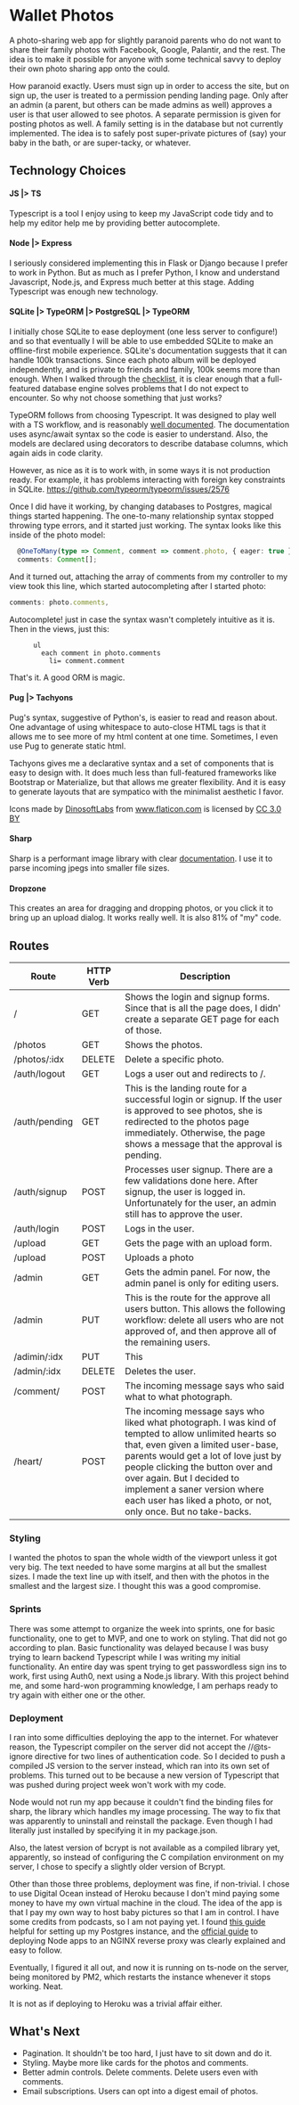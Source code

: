 

# Wallet Photos

A photo-sharing web app for slightly paranoid parents who do not want to share their family photos with Facebook, Google, Palantir, and the rest. The idea is to make it possible for anyone with some technical savvy to deploy their own photo sharing app onto the could.

How paranoid exactly. Users must sign up in order to access the site, but on sign up, the user is treated to a permission pending landing page. Only after an admin (a parent, but others can be made admins as well) approves a user is that user allowed to see photos. A separate permission is given for posting photos as well. A family setting is in the database but not currently implemented. The idea is to safely post super-private pictures of (say) your baby in the bath, or are super-tacky, or whatever.

## Technology Choices

#### JS |> TS

Typescript is a tool I enjoy using to keep my JavaScript code tidy and to help my editor help me by providing better autocomplete.

#### Node |> Express

I seriously considered implementing this in Flask or Django because I prefer to work in Python. But as much as I prefer Python, I know and understand Javascript, Node.js, and Express much better at this stage. Adding Typescript was enough new technology.

#### SQLite |> TypeORM |> PostgreSQL |> TypeORM

I initially chose SQLite to ease deployment (one less server to configure!) and so that eventually I will be able to use embedded SQLite to make an offline-first mobile experience. SQLite's documentation suggests that it can handle 100k transactions. Since each photo album will be deployed independently, and is private to friends and family, 100k seems more than enough. When I walked through the [checklist](https://www.sqlite.org/whentouse.html), it is clear enough that a full-featured database engine solves problems that I do not expect to encounter. So why not choose something that just works?

TypeORM follows from choosing Typescript. It was designed to play well with a TS workflow, and is reasonably [well documented](https://github.com/typeorm/typeorm). The documentation uses async/await syntax so the code is easier to understand. Also, the models are declared using decorators to describe database columns, which again aids in code clarity.

However, as nice as it is to work with, in some ways it is not production ready. For example, it has problems interacting with foreign key constraints in SQLite. https://github.com/typeorm/typeorm/issues/2576

Once I did have it working, by changing databases to Postgres, magical things started happening. The one-to-many relationship syntax stopped throwing type errors, and it started just working. The syntax looks like this inside of the photo model:

```typescript
  @OneToMany(type => Comment, comment => comment.photo, { eager: true })
  comments: Comment[];
```

And it turned out, attaching the array of comments from my controller to my view took this line, which started autocompleting after I started photo:

```typescript
comments: photo.comments,
```

Autocomplete! just in case the syntax wasn't completely intuitive as it is. Then in the views, just this:

```pug
      ul
        each comment in photo.comments
          li= comment.comment
```

That's it. A good ORM is magic.

#### Pug |> Tachyons

Pug's syntax, suggestive of Python's, is easier to read and reason about. One advantage of using whitespace to auto-close HTML tags is that it allows me to see more of my html content at one time. Sometimes, I even use Pug to generate static html.

Tachyons gives me a declarative syntax and a set of components that is easy to design with. It does much less than full-featured frameworks like Bootstrap or Materialize, but that allows me greater flexibility. And it is easy to generate layouts that are sympatico with the minimalist aesthetic I favor.

<div>Icons made by <a href="https://www.flaticon.com/authors/dinosoftlabs" title="DinosoftLabs">DinosoftLabs</a> from <a href="https://www.flaticon.com/" 			    title="Flaticon">www.flaticon.com</a> is licensed by <a href="http://creativecommons.org/licenses/by/3.0/" 			    title="Creative Commons BY 3.0" target="_blank">CC 3.0 BY</a></div>

#### Sharp

Sharp is a performant image library with clear [documentation](http://sharp.pixelplumbing.com/en/v0.17.0/). I use it to parse incoming jpegs into smaller file sizes.

#### Dropzone

This creates an area for dragging and dropping photos, or you click it to bring up an upload dialog. It works really well. It is also 81% of "my" code.

## Routes

| Route         | HTTP Verb | Description                                                  |
| ------------- | --------- | ------------------------------------------------------------ |
| /             | GET       | Shows the login and signup forms. Since that is all the page does, I didn' create a separate GET page for each of those. |
| /photos       | GET       | Shows the photos.                                            |
| /photos/:idx  | DELETE    | Delete a specific photo.                                     |
| /auth/logout  | GET       | Logs a user out and redirects to /.                          |
| /auth/pending | GET       | This is the landing route for a successful login or signup. If the user is approved to see photos, she is redirected to the photos page immediately. Otherwise, the page shows a message that the approval is pending. |
| /auth/signup  | POST      | Processes user signup. There are a few validations done here. After signup, the user is logged in. Unfortunately for the user, an admin still has to approve the user. |
| /auth/login   | POST      | Logs in the user.                                            |
| /upload       | GET       | Gets the page with an upload form.                           |
| /upload       | POST      | Uploads a photo                                              |
| /admin        | GET       | Gets the admin panel. For now, the admin panel is only for editing users. |
| /admin        | PUT       | This is the route for the approve all users button. This allows the following workflow: delete all users who are not approved of, and then approve all of the remaining users. |
| /adimin/:idx  | PUT       | This                                                         |
| /admin/:idx   | DELETE    | Deletes the user.                                            |
| /comment/     | POST      | The incoming message says who said what to what photograph.  |
| /heart/       | POST      | The incoming message says who liked what photograph. I was kind of tempted to allow unlimited hearts so that, even given a limited user-base, parents would get a lot of love just by people clicking the button over and over again. But I decided to implement a saner version where each user has liked a photo, or not, only once. But no take-backs. |

### Styling

I wanted the photos to span the whole width of the viewport unless it got very big. The text needed to have some margins at all but the smallest sizes. I made the text line up with itself, and then with the photos in the smallest and the largest size. I thought this was a good compromise. 

### Sprints

There was some attempt to organize the week into sprints, one for basic functionality, one to get to MVP, and one to work on styling. That did not go according to plan. Basic functionality was delayed because I was busy trying to learn backend Typescript while I was writing my initial functionality.  An entire day was spent trying to get passwordless sign ins to work, first using Auth0, next using a Node.js library. With this project behind me, and some hard-won programming knowledge, I am perhaps ready to try again with either one or the other.

### Deployment

I ran into some difficulties deploying the app to the internet. For whatever reason, the Typescript compiler on the server did not accept the //@ts-ignore directive for two lines of authentication code. So I decided to push a compiled JS version to the server instead, which ran into its own set of problems. This turned out to be because a new version of Typescript that was pushed during project week won't work with my code.

Node would not run my app because it couldn't find the binding files for sharp, the library which handles my image processing. The way to fix that was apparently to uninstall and reinstall the package. Even though I had literally just installed by specifying it in my package.json. 

Also, the latest version of bcrypt is not available as a compiled library yet, apparently, so instead of configuring the C compilation environment on my server, I chose to specify a slightly older version of Bcrypt.

Other than those three problems, deployment was fine, if non-trivial. I chose to use Digital Ocean instead of Heroku because I don't mind paying some money to have my own virtual machine in the cloud. The idea of the app is that I pay my own way to host baby pictures so that I am in control. I have some credits from podcasts, so I am not paying yet. I found [this guide](https://codeburst.io/ricky-figures-it-out-devops-deployment-using-express-postgres-and-digital-ocean-15c2d961340e) helpful for setting up my Postgres instance, and the [official guide](https://www.digitalocean.com/community/tutorials/how-to-set-up-a-node-js-application-for-production-on-ubuntu-16-04) to deploying Node apps to an NGINX reverse proxy was clearly explained and easy to follow.

Eventually, I figured it all out, and now it is running on ts-node on the server, being monitored by PM2, which restarts the instance whenever it stops working. Neat.

It is not as if deploying to Heroku was a trivial affair either. 

## What's Next

- Pagination. It shouldn't be too hard, I just have to sit down and do it.
- Styling. Maybe more like cards for the photos and comments.
- Better admin controls. Delete comments. Delete users even with comments.
- Email subscriptions. Users can opt into a digest email of photos.